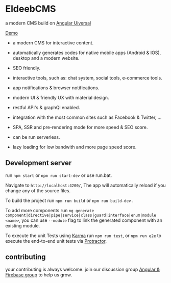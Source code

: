 # EldeebCMS

a modern CMS build on [Angular Uiversal](https://angular.io)

[Demo](https://eldeebcms.firebaseapp.com/)

- a modern CMS for interactive content.

- automatically generates codes for native mobile apps (Android & IOS), desktop and a modern website.

- SEO friendly.

- interactive tools, such as: chat system, social tools, e-commerce tools.

- app notifications & browser notifications.

- modern UI & friendly UX with material design.

- restful API's & graphQl enabled.

- integration with the most common sites such as Facebook & Twitter, ...

- SPA, SSR and pre-rendering mode for more speed & SEO score.

- can be run serverless.

- lazy loading for low bandwith and more page speed score.

## Development server

run `npm start` or `npm run start-dev` or use run.bat.

Navigate to `http://localhost:4200/`,
The app will automatically reload if you change any of the source files.

To build the project run `npm run build` or `npm run build-dev` .

To add more components run `ng generate component|directive|pipe|service|class|guard|interface|enum|module <name>`, you can use `--module` flag to link the generated component with an existing module.

To execute the unit Tests using [Karma](https://karma-runner.github.io) run `npm run test`,
or `npm run e2e` to execute the end-to-end unit tests via [Protractor](http://www.protractortest.org/).

## contributing

your contributing is always welcome.
join our discussion group [Angular & Firebase group](https://facebook.com/groups/angular.firebase/) to help us grow.
